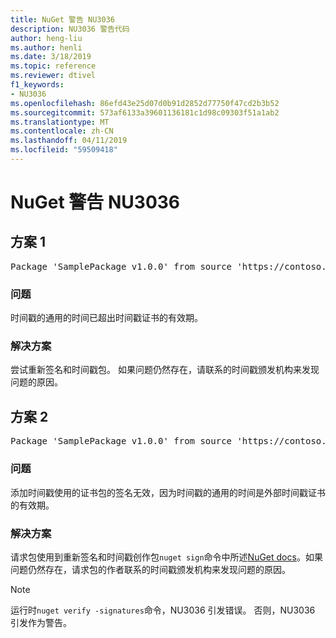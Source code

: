 ```yaml
---
title: NuGet 警告 NU3036
description: NU3036 警告代码
author: heng-liu
ms.author: henli
ms.date: 3/18/2019
ms.topic: reference
ms.reviewer: dtivel
f1_keywords:
- NU3036
ms.openlocfilehash: 86efd43e25d07d0b91d2852d77750f47cd2b3b52
ms.sourcegitcommit: 573af6133a39601136181c1d98c09303f51a1ab2
ms.translationtype: MT
ms.contentlocale: zh-CN
ms.lasthandoff: 04/11/2019
ms.locfileid: "59509418"
---
```

# <a name="nuget-warning-nu3036"></a>NuGet 警告 NU3036

## <a name="scenario-1"></a>方案 1

<pre>Package 'SamplePackage v1.0.0' from source 'https://contoso.com/index.json': The timestamp's generalized time is outside the timestamping certificate's validity period.</pre>

### <a name="issue"></a>问题

时间戳的通用的时间已超出时间戳证书的有效期。


### <a name="solution"></a>解决方案

尝试重新签名和时间戳包。 如果问题仍然存在，请联系的时间戳颁发机构来发现问题的原因。



## <a name="scenario-2"></a>方案 2

<pre>Package 'SamplePackage v1.0.0' from source 'https://contoso.com/index.json': The primary signature's timestamp's generalized time is outside the timestamping certificate's validity period.</pre>

### <a name="issue"></a>问题

添加时间戳使用的证书包的签名无效，因为时间戳的通用的时间是外部时间戳证书的有效期。


### <a name="solution"></a>解决方案

请求包使用到重新签名和时间戳创作包`nuget sign`命令中所述[NuGet docs](https://docs.microsoft.com/en-us/nuget/create-packages/sign-a-package)。如果问题仍然存在，请求包的作者联系的时间戳颁发机构来发现问题的原因。


> [!Note]
> 运行时`nuget verify -signatures`命令，NU3036 引发错误。 否则，NU3036 引发作为警告。